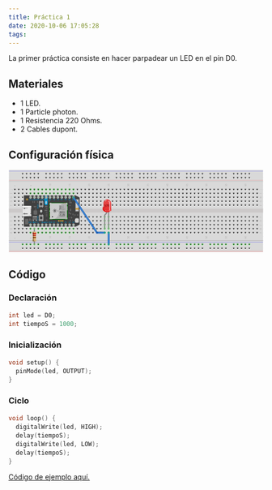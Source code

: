 ```yaml
---
title: Práctica 1
date: 2020-10-06 17:05:28
tags:
---
```


La primer práctica consiste en hacer parpadear un LED en el pin D0. <!-- more -->

## Materiales
- 1 LED.
- 1 Particle photon.
- 1 Resistencia 220 Ohms.
- 2 Cables dupont.

## Configuración física
![Un led en D0](../assets/led-en-d0.png)

## Código

### Declaración

```cpp
int led = D0;
int tiempoS = 1000;
```

### Inicialización

```cpp
void setup() {
  pinMode(led, OUTPUT);
}
```

### Ciclo

```cpp
void loop() {
  digitalWrite(led, HIGH);
  delay(tiempoS);
  digitalWrite(led, LOW);
  delay(tiempoS);
}
```



[Código de ejemplo aquí.](https://github.com/xtrs84zk/SistemasEmbebidos/blob/main/src/Practica1.ino)